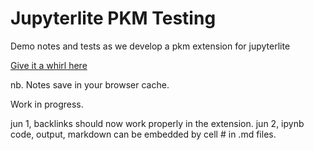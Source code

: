 # Jupyterlite PKM Testing

Demo notes and tests as we develop a pkm extension for jupyterlite

[Give it a whirl here](https://XLabCU.github.io/jupyterlite-testing)

nb. Notes save in your browser cache. 

Work in progress.

jun 1, backlinks should now work properly in the extension.
jun 2, ipynb code, output, markdown can be embedded by cell # in .md files.
